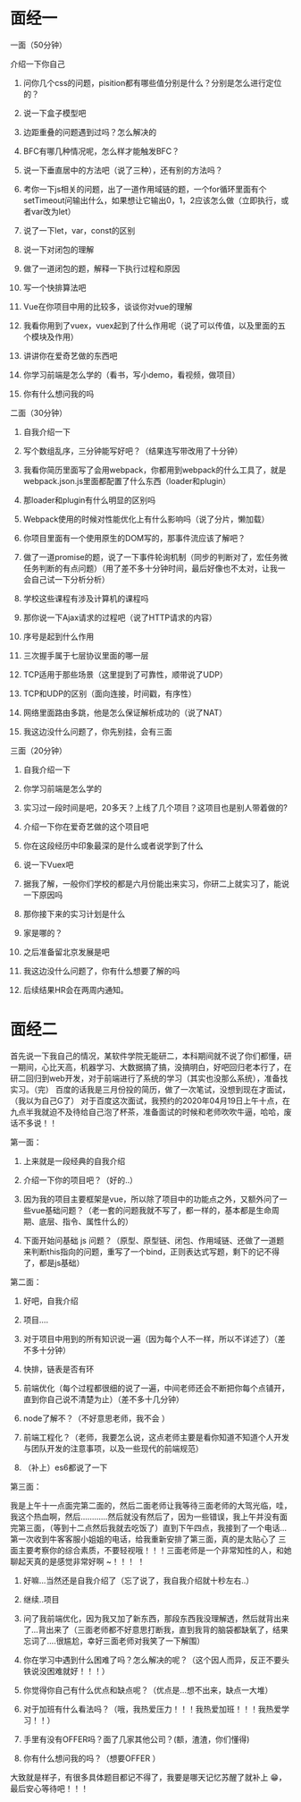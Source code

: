 # 面经一
一面（50分钟）

介绍一下你自己

1. 问你几个css的问题，pisition都有哪些值分别是什么？分别是怎么进行定位的？

2. 说一下盒子模型吧

3. 边距重叠的问题遇到过吗？怎么解决的

4. BFC有哪几种情况呢，怎么样才能触发BFC？

5. 说一下垂直居中的方法吧（说了三种），还有别的方法吗？

6. 考你一下js相关的问题，出了一道作用域链的题，一个for循环里面有个setTimeout问输出什么，如果想让它输出0，1，2应该怎么做（立即执行，或者var改为let）

7. 说了一下let，var，const的区别

8. 说一下对闭包的理解

9. 做了一道闭包的题，解释一下执行过程和原因

10. 写一个快排算法吧

11. Vue在你项目中用的比较多，谈谈你对vue的理解

12. 我看你用到了vuex，vuex起到了什么作用呢（说了可以传值，以及里面的五个模块及作用）

13. 讲讲你在爱奇艺做的东西吧

14. 你学习前端是怎么学的（看书，写小demo，看视频，做项目）

15. 你有什么想问我的吗


二面（30分钟）

1. 自我介绍一下

2. 写个数组乱序，三分钟能写好吧？（结果连写带改用了十分钟）

3. 我看你简历里面写了会用webpack，你都用到webpack的什么工具了，就是webpack.json.js里面都配置了什么东西（loader和plugin）

4. 那loader和plugin有什么明显的区别吗

5. Webpack使用的时候对性能优化上有什么影响吗（说了分片，懒加载）

6. 你项目里面有一个使用原生的DOM写的，那事件流应该了解吧？

7. 做了一道promise的题，说了一下事件轮询机制（同步的判断对了，宏任务微任务判断的有点问题）（用了差不多十分钟时间，最后好像也不太对，让我一会自己试一下分析分析）

8. 学校这些课程有涉及计算机的课程吗

9. 那你说一下Ajax请求的过程吧（说了HTTP请求的内容）

10. 序号是起到什么作用

11. 三次握手属于七层协议里面的哪一层

12. TCP适用于那些场景（这里提到了可靠性，顺带说了UDP）

13. TCP和UDP的区别（面向连接，时间戳，有序性）

14. 网络里面路由多跳，他是怎么保证解析成功的（说了NAT）

15. 我这边没什么问题了，你先别挂，会有三面


三面（20分钟）

1. 自我介绍一下

2. 你学习前端是怎么学的

3. 实习过一段时间是吧，20多天？上线了几个项目？这项目也是别人带着做的?

4. 介绍一下你在爱奇艺做的这个项目吧

5. 你在这段经历中印象最深的是什么或者说学到了什么

6. 说一下Vuex吧

7. 据我了解，一般你们学校的都是六月份能出来实习，你研二上就实习了，能说一下原因吗

8. 那你接下来的实习计划是什么

9. 家是哪的？

10. 之后准备留北京发展是吧

11. 我这边没什么问题了，你有什么想要了解的吗

12. 后续结果HR会在两周内通知。


# 面经二
首先说一下我自己的情况，某软件学院无能研二，本科期间就不说了你们都懂，研一期间，心比天高，机器学习、大数据搞了搞，没搞明白，好吧回归老本行了，在研二回归到web开发，对于前端进行了系统的学习（其实也没那么系统），准备找实习。（完）
百度的话我是三月份投的简历，做了一次笔试，没想到现在才面试，（我以为自己G了）
对于百度这次面试，我预约的2020年04月19日上午十点，在九点半我就迫不及待给自己泡了杯茶，准备面试的时候和老师吹吹牛逼，哈哈，废话不多说！！

第一面：

1. 上来就是一段经典的自我介绍

2. 介绍一下你的项目吧？（好的..）

3. 因为我的项目主要框架是vue，所以除了项目中的功能点之外，又额外问了一些vue基础问题？（老一套的问题我就不写了，都一样的，基本都是生命周期、底层、指令、属性什么的）

4. 下面开始问基础 js 问题？（原型、原型链、闭包、作用域链、还做了一道题来判断this指向的问题，重写了一个bind，正则表达式写题，剩下的记不得了，都是js基础）

第二面：

1. 好吧，自我介绍

2. 项目.... 

3. 对于项目中用到的所有知识说一遍（因为每个人不一样，所以不详述了）（差不多十分钟）

4. 快排，链表是否有环

5. 前端优化（每个过程都很细的说了一遍，中间老师还会不断把你每个点铺开，直到你自己说不清楚为止）（差不多十几分钟）

6. node了解不？（不好意思老师，我不会 ）

7. 前端工程化？（老师，我要怎么说，这点老师主要是看你知道不知道个人开发与团队开发的注意事项，以及一些现代的前端规范）

8. （补上）es6都说了一下

第三面：

我是上午十一点面完第二面的，然后二面老师让我等待三面老师的大驾光临，哇，我这个热血啊，然后............然后就没有然后了，因为一些错误，我上午并没有面完第三面，（等到十二点然后我就去吃饭了）直到下午四点，我接到了一个电话...第一次收到牛客客服小姐姐的电话，给我重新安排了第三面，真的是太贴心了  三面主要考察你的综合素质，不要轻视哦！！！三面老师是一个非常知性的人，和她聊起天真的是感觉非常好啊 ~！！！
！
1. 好嘛...当然还是自我介绍了（忘了说了，我自我介绍就十秒左右..）

2. 继续..项目

3. 问了我前端优化，因为我又加了新东西，那段东西我没理解透，然后就背出来了...背出来了（三面老师都不好意思打断我，直到我背的脑袋都缺氧了，结果忘词了....很尴尬，幸好三面老师对我笑了一下解围）

3. 你在学习中遇到什么困难了吗？怎么解决的呢？（这个因人而异，反正不要头铁说没困难就好！！！）

4. 你觉得你自己有什么优点和缺点呢？（优点是...想不出来，缺点一大堆）

5. 对于加班有什么看法吗？（哦，我热爱压力！！！我热爱加班！！！我热爱学习！！）

6. 手里有没有OFFER吗？面了几家其他公司？(额，渣渣，你们懂得)

7. 你有什么想问我的吗？（想要OFFER ）

大致就是样子，有很多具体题目都记不得了，我要是哪天记忆苏醒了就补上 😁，最后安心等待吧！！！
